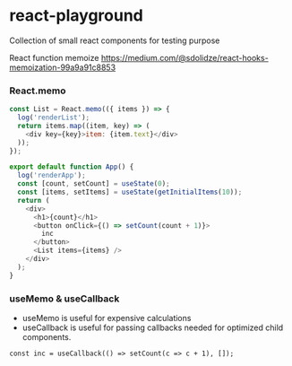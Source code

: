 # react-playground
Collection of small react components for testing purpose

React function memoize
https://medium.com/@sdolidze/react-hooks-memoization-99a9a91c8853


### React.memo
```javascript
const List = React.memo(({ items }) => {
  log('renderList');
  return items.map((item, key) => (
    <div key={key}>item: {item.text}</div>
  ));
});

export default function App() {
  log('renderApp');
  const [count, setCount] = useState(0);
  const [items, setItems] = useState(getInitialItems(10));
  return (
    <div>
      <h1>{count}</h1>
      <button onClick={() => setCount(count + 1)}>
        inc
      </button>
      <List items={items} />
    </div>
  );
}
```

### useMemo & useCallback
- useMemo is useful for expensive calculations
- useCallback is useful for passing callbacks needed for optimized child components.

```javscript
const inc = useCallback(() => setCount(c => c + 1), []);
```

